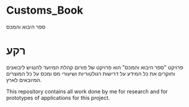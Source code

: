# Customs_Book
ספר היבוא והמכס

# רקע
פרויקט "ספר היבוא והמכס" הוא פרויקט של פורום קהלת המיועד להנגיש ליבואנים וחוקרים את כל המידע על דרישות רגולטוריות ושיעורי מס ומכס על כל המוצרים המיובאים לארץ.

This repository contains all work done by me for research and for prototypes of applications for this project.

